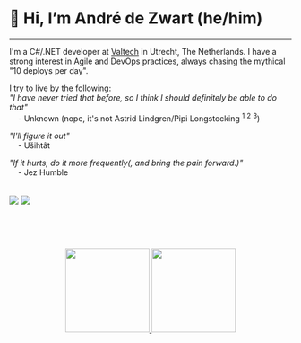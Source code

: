 # 👋 Hi, I’m André de Zwart (he/him)

---
I'm a C#/.NET developer at [Valtech](https://www.valtech.com/nl-nl/over-ons/kantoren/?country=Netherlands) in Utrecht, The Netherlands. I have a strong interest in Agile and DevOps practices, always chasing the mythical "10 deploys per day".

I try to live by the following:  
_"I have never tried that before, so I think I should definitely be able to do that"_  
&nbsp;&nbsp;&nbsp;&nbsp;\- Unknown (nope, it's not Astrid Lindgren/Pipi Longstocking <sup>[1](https://kjoek.nl/2018/12/28/waar-zegt-pippi-langkous-ik-heb-het-nog-nooit-gedaan-dus-ik-denk-dat-ik-het-wel-kan/)</sup> <sup>[2](https://kjoek.nl/2020/05/21/hoe-gaat-het-nu-met-ik-heb-het-nog-nooit-gedaan-dus-ik-denk-dat-ik-het-wel-kan/)</sup> <sup>[3](https://hjbib.dk/nyheder/tillykke/det-har-pippi-aldrig-sagt)</sup>)  

_"I'll figure it out"_  
&nbsp;&nbsp;&nbsp;&nbsp;\- Ušihtât

_"If it hurts, do it more frequently(, and bring the pain forward.)"_  
&nbsp;&nbsp;&nbsp;&nbsp;\- Jez Humble

[![](https://img.shields.io/badge/Twitter-1DA1F2?style=for-the-badge&logo=twitter&logoColor=white)](https://twitter.com/andre_de_zwart)  [![](https://img.shields.io/badge/linkedin-%230077B5.svg?style=for-the-badge&logo=linkedin)](https://www.linkedin.com/in/andredezwart/)  
<br>
---
<br>
<p align="center">
<a href="https://github.com/adezwart">
  <img height="150em" src="https://github-readme-stats-eight-theta.vercel.app/api?username=adezwart&show_icons=true&theme=algolia&include_all_commits=true&count_private=true"/>
  <img height="150em" src="https://github-readme-stats-eight-theta.vercel.app/api/top-langs/?username=adezwart&layout=compact&langs_count=8&theme=algolia"/>
</a>
</p>
